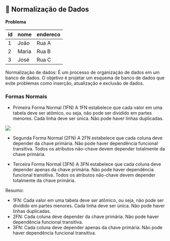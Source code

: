 ## 📌 Normalização de Dados

**Problema**

| id | nome | endereco |
|----|------|----------|
| 1  | João | Rua A    |
| 2  | Maria| Rua B    |
| 3  | José | Rua C    |

Normalização de dados: É um processo de organização de dados em um banco de dados. O objetivo é projetar um esquema de banco de dados que evite problemas como inserção, atualização e exclusão de dados.

### Formas Normais

* Primeira Forma Normal (1FN)
 A 1FN estabelece que cada valor em uma tabela deve ser atômico, ou seja, não pode ser dividido em partes menores. Cada linha deve ser única. Não pode haver linhas duplicadas.

 <img align=center src="https://cdn.discordapp.com/attachments/1020872567738863716/1153746768706674840/image.png">

* Segunda Forma Normal (2FN)
    A 2FN estabelece que cada coluna deve depender da chave primária. Não pode haver dependência funcional transitiva.
    Todos os atributos não-chave devem depender totalmente da chave primária.
    


* Terceira Forma Normal (3FN)
    A 3FN estabelece que cada coluna deve depender apenas da chave primária. Não pode haver dependência funcional transitiva.
    Todos os atributos não-chave devem depender totalmente da chave primária.
    

Resumo: 

* 1FN: Cada valor em uma tabela deve ser atômico, ou seja, não pode ser dividido em partes menores. Cada linha deve ser única. Não pode haver linhas duplicadas.
* 2FN: Cada coluna deve depender da chave primária. Não pode haver dependência funcional transitiva.
* 3FN: Cada coluna deve depender apenas da chave primária. Não pode haver dependência funcional transitiva.

